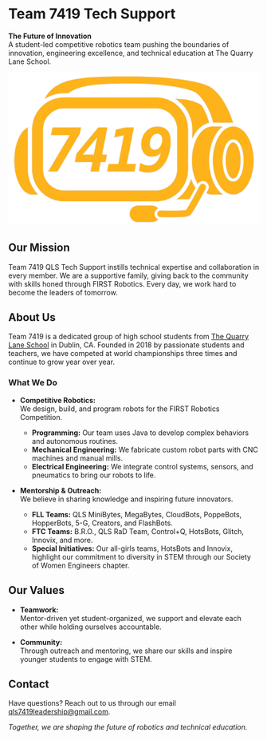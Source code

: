 # Team 7419 Tech Support

**The Future of Innovation**  
A student-led competitive robotics team pushing the boundaries of innovation, engineering excellence, and technical education at The Quarry Lane School.

![Team Logo](resources/7419.png)


## Our Mission

Team 7419 QLS Tech Support instills technical expertise and collaboration in every member. We are a supportive family, giving back to the community with skills honed through FIRST Robotics. Every day, we work hard to become the leaders of tomorrow.



## About Us

Team 7419 is a dedicated group of high school students from [The Quarry Lane School](https://www.thequarrylaneschool.com) in Dublin, CA. Founded in 2018 by passionate students and teachers, we have competed at world championships three times and continue to grow year over year.

### What We Do

- **Competitive Robotics:**  
  We design, build, and program robots for the FIRST Robotics Competition.  
  - **Programming:** Our team uses Java to develop complex behaviors and autonomous routines.  
  - **Mechanical Engineering:** We fabricate custom robot parts with CNC machines and manual mills.  
  - **Electrical Engineering:** We integrate control systems, sensors, and pneumatics to bring our robots to life.

- **Mentorship & Outreach:**  
  We believe in sharing knowledge and inspiring future innovators.  
  - **FLL Teams:** QLS MiniBytes, MegaBytes, CloudBots, PoppeBots, HopperBots, 5-G, Creators, and FlashBots.  
  - **FTC Teams:** B.R.O., QLS RaD Team, Control+Q, HotsBots, Glitch, Innovix, and more.  
  - **Special Initiatives:** Our all-girls teams, HotsBots and Innovix, highlight our commitment to diversity in STEM through our Society of Women Engineers chapter.


## Our Values

- **Teamwork:**  
  Mentor-driven yet student-organized, we support and elevate each other while holding ourselves accountable.
  
- **Community:**  
  Through outreach and mentoring, we share our skills and inspire younger students to engage with STEM.



## Contact

Have questions? Reach out to us through our email [qls7419leadership@gmail.com](mailto:qls7419leadership@gmail.com).

*Together, we are shaping the future of robotics and technical education.*


